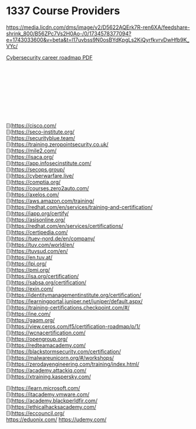# 1337 Course Providers
https://media.licdn.com/dms/image/v2/D5622AQErk7R-ren6XA/feedshare-shrink_800/B56ZPc7Vs2H0Ao-/0/1734578377094?e=1743033600&v=beta&t=l17uvbss9N0osBYdKpgLs2KiQyrfkvrvDwHfb9K_VYc/<br/>

[Cybersecurity career roadmap PDF](https://media.licdn.com/dms/document/media/v2/D561FAQHkzzMUirwMOQ/feedshare-document-pdf-analyzed/feedshare-document-pdf-analyzed/0/1712299591406?e=1740614400&v=beta&t=qz0q7CljfVferKmGGMiJBzzbHye743pbL2-afrsZszI/)<br/>

[](https://sans.org/)<br/>
[](https://mosse-institute.com/)<br/>
[](https://academy.hackthebox.com/)<br/>
[](https://academy.tcm-sec.com/)<br/>
[](https://app.letsdefend.io/)<br/>
[](https://tryhackme.com/)<br/>
[](https://offsec.com/)<br/>
[](https://crest-approved.org/)<br/>
[](https://isc2.org/)<br/>
[](https://cisco.com/<br/>
[](https://seco-institute.org/<br/>
[](https://securityblue.team/<br/>
[](https://training.zeropointsecurity.co.uk/<br/>
[](https://mile2.com/<br/>
[](https://isaca.org/<br/>
[](https://app.infosecinstitute.com/<br/>
[](https://secops.group/<br/>
[](https://cyberwarfare.live/<br/>
[](https://comptia.org/<br/>
[](https://courses.zero2auto.com/<br/>
[](https://axelos.com/<br/>
[](https://aws.amazon.com/training/<br/>
[](https://redhat.com/en/services/training-and-certification/<br/>
[](https://iapp.org/certify/<br/>
[](https://asisonline.org/<br/>
[](https://redhat.com/en/services/certifications/<br/>
[](https://certipedia.com/<br/>
[](https://tuev-nord.de/en/company/<br/>
[](https://tuv.com/world/en/<br/>
[](https://tuvsud.com/en/<br/>
[](https://en.tuv.at/<br/>
[](https://lpi.org/<br/>
[](https://pmi.org/<br/>
[](https://isa.org/certification/<br/>
[](https://sabsa.org/certification/<br/>
[](https://exin.com/<br/>
[](https://identitymanagementinstitute.org/certification/<br/>
[](https://learningportal.juniper.net/juniper/default.aspx/<br/>
[](https://training-certifications.checkpoint.com/#/<br/>
[](https://ine.com/<br/>
[](https://gaqm.org/<br/>
[](https://view.ceros.com/f5/certification-roadmap/p/1/<br/>
[](https://wcnacertification.com/<br/>
[](https://opengroup.org/<br/>
[](https://redteamacademy.com/<br/>
[](https://blackstormsecurity.com/certification/<br/>
[](https://malwareunicorn.org/#/workshops/<br/>
[](https://zerodayengineering.com/training/index.html/<br/>
[](https://academy.attackiq.com/<br/>
[](https://xtraining.kaspersky.com/<br/>








[](https://learn.microsoft.com/<br/>
[](https://itacademy.vmware.com/<br/>
[](https://academy.blackperldfir.com/<br/>
[](https://ethicalhacksacademy.com/<br/>
[](https://eccouncil.org/<br/>
https://eduonix.com/
https://udemy.com/
